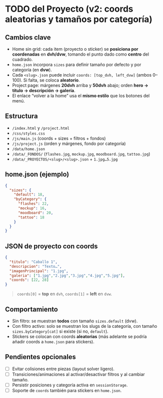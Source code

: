 # TODO del Proyecto (v2: coords aleatorias y tamaños por categoría)

## Cambios clave
- Home sin grid: cada item (proyecto o sticker) se **posiciona por coordenadas** en **dvh/dvw**,
  tomando el punto dado como **centro** del cuadrado.
- `home.json` incorpora `sizes` para definir tamaño por defecto y por categoría (en **dvw**).
- Cada `<slug>.json` puede incluir `coords: [top_dvh, left_dvw]` (ambos 0–100). Si falta, se coloca **aleatorio**.
- Project page: márgenes **20dvh** arriba y **50dvh** abajo; orden **hero → título → descripción → galería**.
- El enlace “volver a la home” usa el **mismo estilo** que los botones del menú.

## Estructura
- `/index.html` y `/project.html`
- `/css/styles.css`
- `/js/main.js` (coords + sizes + filtros + fondos)
- `/js/project.js` (orden y márgenes, fondo por categoría)
- `/data/home.json`
- `/data/_FONDOS/` (`flashes.jpg`, `mockup.jpg`, `moodboard.jpg`, `tattoo.jpg`)
- `/data/_PROYECTOS/<slug>/<slug>.json` + `1.jpg…5.jpg`

## home.json (ejemplo)
```json
{
  "sizes": {
    "default": 18,
    "byCategory": {
      "flashes": 22,
      "mockup": 16,
      "moodboard": 20,
      "tattoo": 18
    }
  }
}
```

## JSON de proyecto con coords
```json
{
  "titulo": "Caballo 1",
  "descripcion": "Texto…",
  "imagenPrincipal": "1.jpg",
  "galeria": ["1.jpg","2.jpg","3.jpg","4.jpg","5.jpg"],
  "coords": [22, 28]
}
```
> `coords[0]` = **top** en `dvh`, `coords[1]` = **left** en `dvw`.

## Comportamiento
- Sin filtro: se muestran **todos** con tamaño `sizes.default` (dvw).
- Con filtro activo: solo se muestran los slugs de la categoría, con tamaño `sizes.byCategory[cat]` si existe (si no, `default`).
- Stickers se colocan con coords **aleatorias** (más adelante se podría añadir coords a `home.json` para stickers).

## Pendientes opcionales
- [ ] Evitar colisiones entre piezas (layout solver ligero).
- [ ] Transiciones/animaciones al activar/desactivar filtros y al cambiar tamaño.
- [ ] Persistir posiciones y categoría activa en `sessionStorage`.
- [ ] Soporte de `coords` también para stickers en `home.json`.
